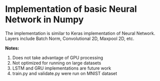# Implementation of basic Neural Network in Numpy
The implementation is similar to Keras implementation of Neural Network. Layers include Batch Norm, Convolutional 2D, Maxpool 2D, etc.

__Notes:__
1. Does not take advantage of GPU processing
2. Not optimized for running on large datasets
3. LSTM and GRU implementations are future work
4. train.py and validate.py were run on MNIST dataset

